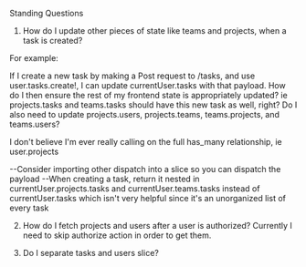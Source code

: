 Standing Questions
1. How do I update other pieces of state like teams and projects, when a task is created?

For example:

If I create a new task by making a Post request to /tasks, and use user.tasks.create!, I can update currentUser.tasks with that payload. How do I then ensure the rest of my frontend state is appropriately updated? ie projects.tasks and teams.tasks should have this new task as well, right? Do I also need to update projects.users, projects.teams, teams.projects, and teams.users?

I don't believe I'm ever really calling on the full has_many relationship, ie user.projects

--Consider importing other dispatch into a slice so you can dispatch the payload
--When creating a task, return it nested in currentUser.projects.tasks and currentUser.teams.tasks instead of currentUser.tasks which isn't very helpful since it's an unorganized list of every task


2. How do I fetch projects and users after a user is authorized? Currently I need to skip authorize action in order to get them.

3. Do I separate tasks and users slice?